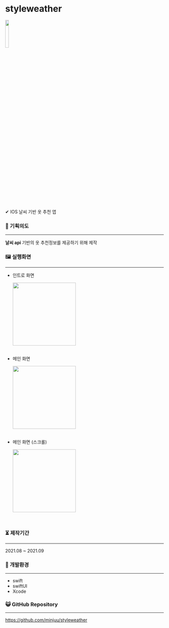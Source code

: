 # styleweather
<p align="left">
  <img src="https://user-images.githubusercontent.com/57933061/132938369-3f4d441f-889a-436e-9310-d87687eeaaba.png" width = "15%">
</p>
✔ IOS 날씨 기반 옷 추천 앱

### 📄 기획의도

------



 <b>날씨 api </b>기반의 옷 추천정보를 제공하기 위해 제작



### 🖼 실행화면

------

- 인트로 화면
  <p>
    <img src="https://user-images.githubusercontent.com/57933061/132938204-af2dc082-ea33-49dc-9415-e423ca1be12e.png" width="200">
  </p><br>
- 메인 화면
  <p>
    <img src="https://user-images.githubusercontent.com/57933061/132938252-e894237a-a8cf-430f-b413-0579e4e599ed.png" width="200">
  </p><br>
- 메인 화면 (스크롤)
  <p>
    <img src="https://user-images.githubusercontent.com/57933061/132938296-ccca91d4-3b0e-42d2-9665-26c2488caf62.png" width="200">
  </p>

<br>


  
### ⏳ 제작기간

------

2021.08 ~ 2021.09




### 💫 개발환경

------

- swift
- swiftUI
- Xcode


### 😺 GitHub Repository

------
 
https://github.com/minjuu/styleweather
